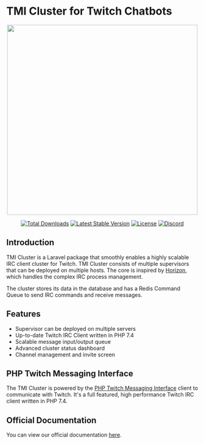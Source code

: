 # TMI Cluster for Twitch Chatbots

<p align="center">
  <img height="500" src="https://cdn.jsdelivr.net/gh/ghostzero/tmi-website@main/docs/images/tmi_cluster.png">
</p>

<p align="center">
  <a href="https://packagist.org/packages/ghostzero/tmi-cluster"><img src="https://img.shields.io/packagist/dt/ghostzero/tmi-cluster" alt="Total Downloads"></a>
  <a href="https://packagist.org/packages/ghostzero/tmi-cluster"><img src="https://img.shields.io/packagist/v/ghostzero/tmi-cluster" alt="Latest Stable Version"></a>
  <a href="https://packagist.org/packages/ghostzero/tmi-cluster"><img src="https://img.shields.io/packagist/l/ghostzero/tmi-cluster" alt="License"></a>
  <a href="https://ghostzero.dev/discord"><img src="https://discordapp.com/api/guilds/590942233126240261/embed.png?style=shield" alt="Discord"></a>
</p>

## Introduction

TMI Cluster is a Laravel package that smoothly enables a highly scalable IRC client cluster for Twitch. TMI Cluster consists of multiple supervisors that can be deployed on multiple hosts. The core is inspired by [Horizon](https://github.com/laravel/horizon), which handles the complex IRC process management.

The cluster stores its data in the database and has a Redis Command Queue to send IRC commands and receive messages.

## Features

- Supervisor can be deployed on multiple servers
- Up-to-date Twitch IRC Client written in PHP 7.4
- Scalable message input/output queue
- Advanced cluster status dashboard
- Channel management and invite screen

## PHP Twitch Messaging Interface

The TMI Cluster is powered by the [PHP Twitch Messaging Interface](https://github.com/ghostzero/tmi) client to communicate with Twitch. It's a full featured, high performance Twitch IRC client written in PHP 7.4. 

## Official Documentation

You can view our official documentation [here](https://tmiphp.com/docs/tmi-cluster.html).
